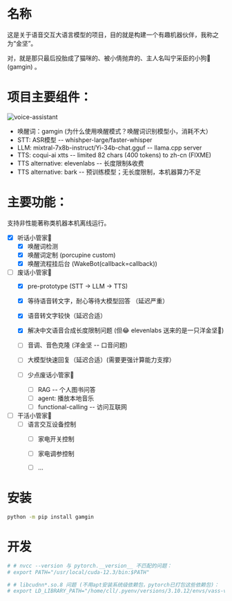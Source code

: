 # 名称

这是关于语音交互大语言模型的项目，目的就是构建一个有趣机器伙伴，我称之为“金坚”。

对，就是那只最后投胎成了猫咪的、被小倩抛弃的、主人名叫宁采臣的小狗🐶 (gamgin) 。


# 项目主要组件：

![voice-assistant](./images/voice-assistant.png)

- 唤醒词：gamgin (为什么使用唤醒模式？唤醒词识别模型小，消耗不大）
- STT: ASR模型 -- whishper-large/faster-whisper
- LLM: mixtral-7x8b-instruct/Yi-34b-chat.gguf -- llama.cpp server
- TTS: coqui-ai xtts -- limited 82 chars (400 tokens) to zh-cn (FIXME)
- TTS alternative: elevenlabs  -- 长度限制&收费
- TTS alternative: bark  -- 预训练模型；无长度限制，本机器算力不足


# 主要功能：

支持非性能著称类机器本机离线运行。

- [x] 听话小管家🐶
    - [x] 唤醒词检测
    - [x] 唤醒词定制 (porcupine custom)
    - [x] 唤醒流程挂后台 (WakeBot(callback=callback))

- [ ] 废话小管家🐶
    - [x] pre-prototype (STT -> LLM -> TTS)
    - [x] 等待语音转文字，耐心等待大模型回答 （延迟严重）
    - [x] 语音转文字较快（延迟合适）
    - [x] 解决中文语音合成长度限制问题 (但😂 elevenlabs 送来的是一只洋金坚🐶)
    - [ ] 音调、音色克隆 (洋金坚 -- 口音问题)
    - [ ] 大模型快速回复（延迟合适）(需要更强计算能力支撑）

    - [ ] 少点废话小管家🐶
        - [ ] RAG -- 个人图书问答
        - [ ] agent: 播放本地音乐
        - [ ] functional-calling -- 访问互联网

- [ ] 干活小管家🐶
    - [ ] 语言交互设备控制
        - [ ] 家电开关控制
        - [ ] 家电调参控制
        - [ ] ...


# 安装

```sh
python -m pip install gamgin
```


# 开发

```sh
# # nvcc --version 与 pytorch.__version__ 不匹配的问题：
# export PATH="/usr/local/cuda-12.3/bin:$PATH"

# # libcudnn*.so.8 问题 (不用apt安装系统级依赖包，pytorch已打包这些依赖包)：
# export LD_LIBRARY_PATH="/home/cll/.pyenv/versions/3.10.12/envs/vass-venv/lib/python3.10/site-packages/nvidia/cudnn/lib:$LD_LIBRARY_PATH"
```

